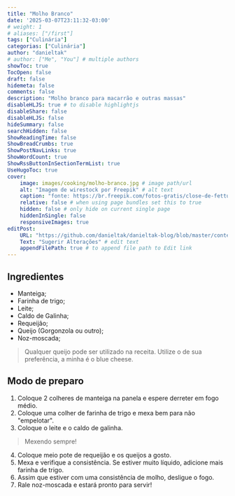 ```yaml
---
title: "Molho Branco"
date: '2025-03-07T23:11:32-03:00'
# weight: 1
# aliases: ["/first"]
tags: ["Culinária"]
categorias: ["Culinária"]
author: "danieltak"
# author: ["Me", "You"] # multiple authors
showToc: true
TocOpen: false
draft: false
hidemeta: false
comments: false
description: "Molho branco para macarrão e outras massas"
disableHLJS: true # to disable highlightjs
disableShare: false
disableHLJS: false
hideSummary: false
searchHidden: false
ShowReadingTime: false
ShowBreadCrumbs: true
ShowPostNavLinks: true
ShowWordCount: true
ShowRssButtonInSectionTermList: true
UseHugoToc: true
cover:
    image: images/cooking/molho-branco.jpg # image path/url
    alt: "Imagem de wirestock por Freepik" # alt text
    caption: "fonte: https://br.freepik.com/fotos-gratis/close-de-fettuccine-cozido-com-creme-e-temperos-em-uma-tigela-sob-as-luzes_13235583.htm#fromView=search&page=1&position=47&uuid=ada67fe3-3240-4808-b176-8f569f93d334&query=white+sauce" # display caption under cover
    relative: false # when using page bundles set this to true
    hidden: false # only hide on current single page
    hiddenInSingle: false
    responsiveImages: true
editPost:
    URL: "https://github.com/danieltak/danieltak-blog/blob/master/content"
    Text: "Sugerir Alterações" # edit text
    appendFilePath: true # to append file path to Edit link
---
```


## Ingredientes

- Manteiga;
- Farinha de trigo;
- Leite;
- Caldo de Galinha;
- Requeijão;
- Queijo (Gorgonzola ou outro);
- Noz-moscada;

> Qualquer queijo pode ser utilizado na receita. Utilize o de sua preferência, a minha é o blue cheese.

## Modo de preparo

1. Coloque 2 colheres de manteiga na panela e espere derreter em fogo médio.
2. Coloque uma colher de farinha de trigo e mexa bem para não "empelotar".
3. Coloque o leite e o caldo de galinha.

> Mexendo sempre!

4. Coloque meio pote de requeijão e os queijos a gosto.
5. Mexa e verifique a consistência. Se estiver muito líquido, adicione mais farinha de trigo.
6. Assim que estiver com uma consistência de molho, desligue o fogo.
7. Rale noz-moscada e estará pronto para servir!
